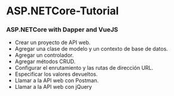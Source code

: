 # ASP.NETCore-Tutorial
### ASP.NETCore with Dapper and VueJS

- Crear un proyecto de API web.
- Agregar una clase de modelo y un contexto de base de datos.
- Agregar un controlador.
- Agregar métodos CRUD.
- Configurar el enrutamiento y las rutas de dirección URL.
- Especificar los valores devueltos.
- Llamar a la API web con Postman.
- Llamar a la API web con jQuery
